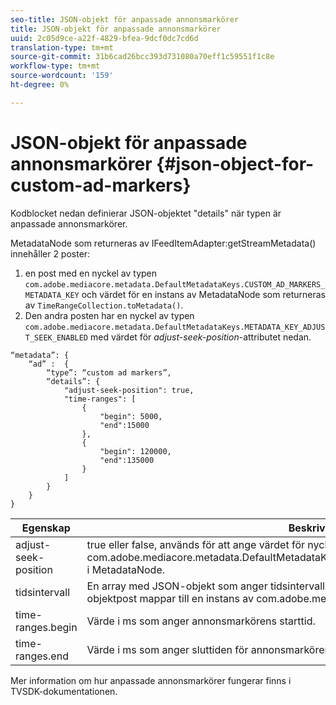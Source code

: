 ```yaml
---
seo-title: JSON-objekt för anpassade annonsmarkörer
title: JSON-objekt för anpassade annonsmarkörer
uuid: 2c05d9ce-a22f-4829-bfea-9dcf0dc7cd6d
translation-type: tm+mt
source-git-commit: 31b6cad26bcc393d731080a70eff1c59551f1c8e
workflow-type: tm+mt
source-wordcount: '159'
ht-degree: 0%

---
```



# JSON-objekt för anpassade annonsmarkörer {#json-object-for-custom-ad-markers}

Kodblocket nedan definierar JSON-objektet &quot;details&quot; när typen är anpassade annonsmarkörer.

MetadataNode som returneras av IFeedItemAdapter:getStreamMetadata() innehåller 2 poster:
1. en post med en nyckel av typen `com.adobe.mediacore.metadata.DefaultMetadataKeys.CUSTOM_AD_MARKERS_METADATA_KEY` och värdet för en instans av MetadataNode som returneras av `TimeRangeCollection.toMetadata()`.
1. Den andra posten har en nyckel av typen `com.adobe.mediacore.metadata.DefaultMetadataKeys.METADATA_KEY_ADJUST_SEEK_ENABLED` med värdet för *adjust-seek-position*-attributet nedan.

```
“metadata”: {
    “ad” :  {
        “type”: “custom ad markers”,
        “details”: {
            "adjust-seek-position": true,
            "time-ranges": [
                {
                    "begin": 5000,
                    "end":15000
                },
                {
                    "begin": 120000,
                    "end":135000
                }
            ]
        }
    }
}
```

| Egenskap | Beskrivning |
|---|---|
| adjust-seek-position | true eller false, används för att ange värdet för nyckeln com.adobe.mediacore.metadata.DefaultMetadataKeys.METADATA_KEY_ADJUST_SEEK_ENABLED i MetadataNode. |
| tidsintervall | En array med JSON-objekt som anger tidsintervallet för varje annonsmarkör. Varje JSON-objektpost mappar till en instans av com.adobe.mediacore.utils.TimeRange. |
| time-ranges.begin | Värde i ms som anger annonsmarkörens starttid. |
| time-ranges.end | Värde i ms som anger sluttiden för annonsmarkören. |

Mer information om hur anpassade annonsmarkörer fungerar finns i TVSDK-dokumentationen.
